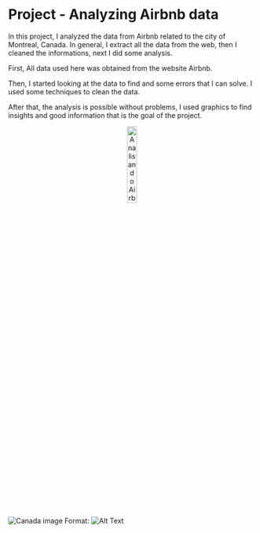 # Project - Analyzing Airbnb data

In this project, I analyzed the data from Airbnb related to the city of Montreal, Canada. 
In general, I extract all the data from the web, then I cleaned the informations, next I did some analysis.

First, All data used here was obtained from the website Airbnb.

Then, I started looking at the data to find and some errors that I can solve. I used some techniques to clean the data.

After that, the analysis is possible without problems, I used graphics to find insights and good information that is the goal of the project.

<p align="center"><img alt="Analisando Airbnb" width="20%" src="https://www.area360.com.au/wp-content/uploads/2017/09/airbnb-logo.jpg"></p>

![Canada image](https://etacanadavisa.com.br/main/wp-content/uploads/2017/07//1500641620_image1-1280x720.png)
Format: ![Alt Text](https://etacanadavisa.com.br/main/wp-content/uploads/2017/07//1500641620_image1-1280x720.png)
